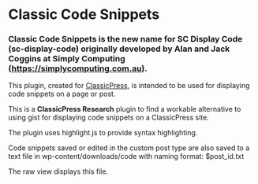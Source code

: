 # Classic Code Snippets

### Classic Code Snippets is the new name for SC Display Code (sc-display-code) originally developed by Alan and Jack Coggins at Simply Computing (https://simplycomputing.com.au).

This plugin, created for [ClassicPress](https://www.classicpress.net/), is intended to be used for displaying code snippets on a page or post.

This is a **ClassicPress Research** plugin to find a workable alternative to using gist for displaying code snippets on a ClassicPress site.

The plugin uses highlight.js to provide syntax highlighting.

Code snippets saved or edited in the custom post type are also saved to a text file in wp-content/downloads/code with naming format: $post_id.txt

The raw view displays this file.
